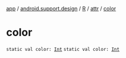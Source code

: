 [app](../../../index.md) / [android.support.design](../../index.md) / [R](../index.md) / [attr](index.md) / [color](.)

# color

`static val color: `[`Int`](https://kotlinlang.org/api/latest/jvm/stdlib/kotlin/-int/index.html)
`static val color: `[`Int`](https://kotlinlang.org/api/latest/jvm/stdlib/kotlin/-int/index.html)